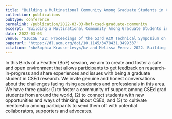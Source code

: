 ```yaml
---
title: "Building a Multinational Community Among Graduate Students in CS Education Research"
collection: publications
pubtype: conference
permalink: /publication/2022-03-03-bof-csed-graduate-community
excerpt: 'Building a Multinational Community Among Graduate Students in CS Education Research'
date: 2022-03-03
venue: "SIGCSE '22: Proceedings of the 53rd ACM Technical Symposium on Computer Science Education"
paperurl: 'https://dl.acm.org/doi/10.1145/3478431.3499337'
citation: '<b>Sophia Krause-Levy</b> and Melissa Perez. 2022. Building a Multinational Community Among Graduate Students in CS Education Research. <i>In Proceedings of the 53rd ACM Technical Symposium on Computer Science Education (SIGCSE)</i>. 1183. <a href="https://dl.acm.org/doi/10.1145/3478431.3499337" target="_blank">doi/10.1145/3478431.3499337</a>'
---
```


In this Birds of a Feather (BoF) session, we aim to create and foster a safe and open environment that allows participants to get feedback on research-in-progress and share experiences and issues with being a graduate student in CSEd research. We invite genuine and honest conversations about the challenges facing rising academics and professionals in this area. We have three goals: (1) to foster a community of support among CSEd grad students from around the world, (2) to connect students with new opportunities and ways of thinking about CSEd, and (3) to cultivate mentorship among participants to send them off with potential collaborators, supporters and advocates.